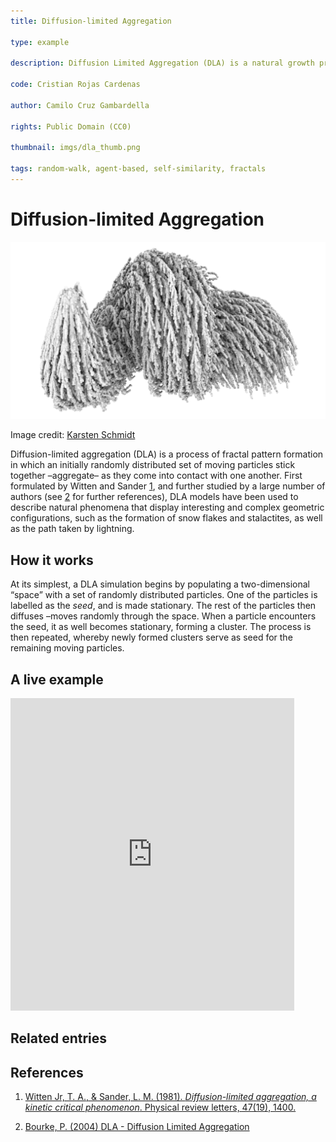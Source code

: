 ```yaml
---
title: Diffusion-limited Aggregation

type: example

description: Diffusion Limited Aggregation (DLA) is a natural growth process that forms branching patterns. It's commonly seen in nature, such as in the growth of snowflakes, crystals, and even coral. The algorithm simulates how particles cluster together over time.

code: Cristian Rojas Cardenas

author: Camilo Cruz Gambardella

rights: Public Domain (CC0)

thumbnail: imgs/dla_thumb.png

tags: random-walk, agent-based, self-similarity, fractals
---
```


# Diffusion-limited Aggregation

![Sunflow rendered image of the diffusion-limited aggregation process applied to a spiral curve](./imgs/dla_1.png)

Image credit: [Karsten Schmidt](https://commons.wikimedia.org/wiki/File:DLA_spiral.png)

Diffusion-limited aggregation (DLA) is a process of fractal pattern formation in which an initially randomly distributed set of moving particles stick together –aggregate– as they come into contact with one another. First formulated by Witten and Sander [1](#1), and further studied by a large number of authors (see [2](#2) for further references), DLA models have been used to describe natural phenomena that display interesting and complex geometric configurations, such as the formation of snow flakes and stalactites, as well as the path taken by lightning.

## How it works

At its simplest, a DLA simulation begins by populating a two-dimensional “space” with a set of randomly distributed particles. One of the particles is labelled as the _seed_, and is made stationary. The rest of the particles then diffuses –moves randomly through the space. When a particle encounters the seed, it as well becomes stationary, forming a cluster. The process is then repeated, whereby newly formed clusters serve as seed for the remaining moving particles.

## A live example

<iframe height="500" style="width: 90%" scrolling="no" title="Differential growth" src="https://codesandbox.io/embed/github/GenArtRepo/dla/tree/main/?fontsize=14&hidenavigation=1&theme=dark?module=sketch.js" frameborder="no" loading="lazy" allowtransparency="true" allowfullscreen="true"></iframe>

## Related entries

## References

1. <a name="1">[Witten Jr, T. A., & Sander, L. M. (1981). _Diffusion-limited aggregation, a kinetic critical phenomenon_. Physical review letters, 47(19), 1400.](http://ancient.hydro.nsc.ru/MPP_Specourse/witten81.pdf)</a>

2. <a name="2">[Bourke, P. (2004) DLA - Diffusion Limited Aggregation](http://paulbourke.net/fractals/dla/)</a>
